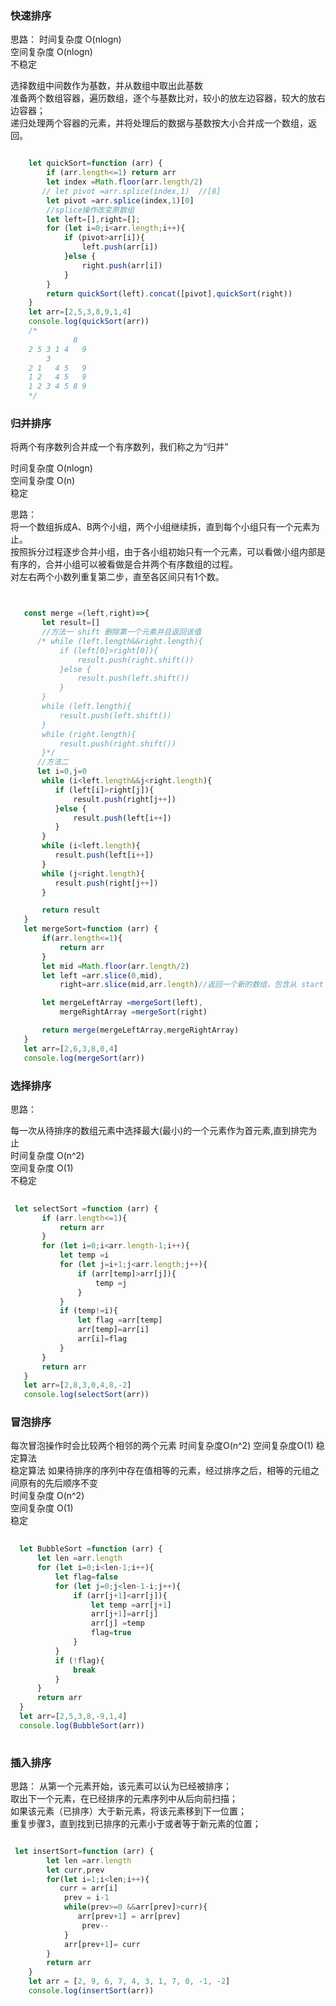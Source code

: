 ### 快速排序
思路：
时间复杂度 O(nlogn)   <br>
空间复杂度 O(nlogn)   <br>
不稳定   <br>

选择数组中间数作为基数，并从数组中取出此基数  <br>
准备两个数组容器，遍历数组，逐个与基数比对，较小的放左边容器，较大的放右边容器；  <br>
递归处理两个容器的元素，并将处理后的数据与基数按大小合并成一个数组，返回。  <br>
```js

    let quickSort=function (arr) {
        if (arr.length<=1) return arr
        let index =Math.floor(arr.length/2)
       // let pivot =arr.splice(index,1)  //[8]
        let pivot =arr.splice(index,1)[0]
        //splice操作改变原数组
        let left=[],right=[];
        for (let i=0;i<arr.length;i++){
            if (pivot>arr[i]){
                left.push(arr[i])
            }else {
                right.push(arr[i])
            }
        }
        return quickSort(left).concat([pivot],quickSort(right))
    }
    let arr=[2,5,3,8,9,1,4]
    console.log(quickSort(arr))
    /*
              8
    2 5 3 1 4   9
        3
    2 1   4 5   9
    1 2   4 5   9
    1 2 3 4 5 8 9
    */
```
 
 ### 归并排序
 将两个有序数列合并成一个有序数列，我们称之为“归并”
 
时间复杂度 O(nlogn)  <br>
空间复杂度 O(n)  <br>
稳定  <br>

 思路：  <br>
 将一个数组拆成A、B两个小组，两个小组继续拆，直到每个小组只有一个元素为止。  <br>
按照拆分过程逐步合并小组，由于各小组初始只有一个元素，可以看做小组内部是有序的，合并小组可以被看做是合并两个有序数组的过程。  <br>
对左右两个小数列重复第二步，直至各区间只有1个数。
 
 ```js
 
 
    const merge =(left,right)=>{
        let result=[]
        //方法一 shift 删除第一个元素并且返回该值
       /* while (left.length&&right.length){
            if (left[0]>right[0]){
                result.push(right.shift())
            }else {
                result.push(left.shift())
            }
        }
        while (left.length){
            result.push(left.shift())
        }
        while (right.length){
            result.push(right.shift())
        }*/
       //方法二
       let i=0,j=0
        while (i<left.length&&j<right.length){
           if (left[i]>right[j]){
               result.push(right[j++])
           }else {
               result.push(left[i++])
           }
        }
        while (i<left.length){
           result.push(left[i++])
        }
        while (j<right.length){
           result.push(right[j++])
        }

        return result
    }
    let mergeSort=function (arr) {
        if(arr.length<=1){
            return arr
        }
        let mid =Math.floor(arr.length/2)
        let left =arr.slice(0,mid),
            right=arr.slice(mid,arr.length)//返回一个新的数组，包含从 start 到 end （不包括该元素）的 arrayObject 中的元素。

        let mergeLeftArray =mergeSort(left),
            mergeRightArray =mergeSort(right)

        return merge(mergeLeftArray,mergeRightArray)
    }
    let arr=[2,6,3,8,0,4]
    console.log(mergeSort(arr))
 ```
 
 ### 选择排序
 
 思路：

每一次从待排序的数组元素中选择最大(最小)的一个元素作为首元素,直到排完为止  <br>
时间复杂度 O(n^2)  <br>
空间复杂度 O(1)  <br>
不稳定  <br>
 ```js
  
  let selectSort =function (arr) {
        if (arr.length<=1){
            return arr
        }
        for (let i=0;i<arr.length-1;i++){
            let temp =i
            for (let j=i+1;j<arr.length;j++){
                if (arr[temp]>arr[j]){
                    temp =j
                }
            }
            if (temp!=i){
                let flag =arr[temp]
                arr[temp]=arr[i]
                arr[i]=flag
            }
        }
        return arr
    }
    let arr=[2,8,3,0,4,8,-2]
    console.log(selectSort(arr))
 
  ```
  
  ### 冒泡排序
  
  每次冒泡操作时会比较两个相邻的两个元素 时间复杂度O(n^2) 空间复杂度O(1) 稳定算法  <br>
  稳定算法 如果待排序的序列中存在值相等的元素，经过排序之后，相等的元组之间原有的先后顺序不变  <br>
时间复杂度 O(n^2)  <br>
空间复杂度 O(1)  <br>
稳定  <br>
  
  ```js
    
    let BubbleSort =function (arr) {
        let len =arr.length
        for (let i=0;i<len-1;i++){
            let flag=false
            for (let j=0;j<len-1-i;j++){
                if (arr[j+1]<arr[j]){
                    let temp =arr[j+1]
                    arr[j+1]=arr[j]
                    arr[j] =temp
                    flag=true
                }
            }
            if (!flag){
                break
            }
        }
        return arr
    }
    let arr=[2,5,3,8,-9,1,4]
    console.log(BubbleSort(arr))
    
   ```
   
   ### 插入排序
   
 思路：
从第一个元素开始，该元素可以认为已经被排序；  <br>
取出下一个元素，在已经排序的元素序列中从后向前扫描；  <br>
如果该元素（已排序）大于新元素，将该元素移到下一位置；  <br>
重复步骤3，直到找到已排序的元素小于或者等于新元素的位置；  <br>

```js

 let insertSort=function (arr) {
        let len =arr.length
        let curr,prev
        for(let i=1;i<len;i++){
           curr = arr[i]
            prev = i-1
            while(prev>=0 &&arr[prev]>curr){
               arr[prev+1] = arr[prev]
                prev--
            }
            arr[prev+1]= curr
        }
        return arr
    }
    let arr = [2, 9, 6, 7, 4, 3, 1, 7, 0, -1, -2]
    console.log(insertSort(arr))
```
     
